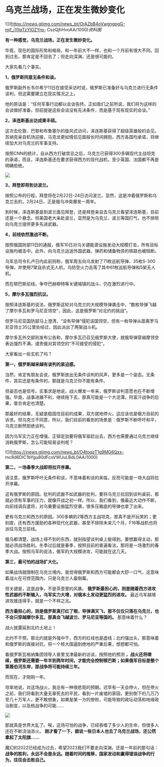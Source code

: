 # 乌克兰战场，正在发生微妙变化

![](https://inews.gtimg.com/news_bt/OrAZbB4oVwgngpgG-mjf_iYIlqTzYlOZYrp-
CszQjhHvoAA/1000)_资料图_

**有一种感觉，乌克兰战场，正在发生微妙变化。**

毕竟，现在的国际形势和格局，和一年前大不一样，也和一个月前有很大不同。回到过去，那肯定是不回去了；但走向深渊，还是很可能的。

大家先看几个事实。

**1，俄罗斯同意无条件和谈。**

俄罗斯副外长韦尔希宁11日在接受采访时说，俄罗斯已准备好与乌克兰进行无条件谈判，但这需要建立在现实情况之上。

他的原话是：“任何军事行动都以会谈告终。正如我们之前所说，我们将为这样的会谈做好准备，但前提是这些会谈没有先决条件，而是基于现有现实的会谈。”

**2，泽连斯基出访成果丰硕。**

这次去伦敦、巴黎和布鲁塞尔的旋风式访问，泽连斯基获得了超级英雄般的会见。苏纳克亲自机场迎接，马克龙更如情侣见面般长时间拥抱，西方各国均承诺，将继续加大对乌克兰的军事支持。

按照CNN的统计，自从西方打破禁忌之后，乌克兰已获得300多辆现代主战坦克的承诺，而且，泽连斯基还在要求获得西方的现代战机，至少英国、法国都不再是明确拒绝。

![](https://inews.gtimg.com/news_bt/OibiAjmqE9ObDvdnCbCDnEgqIutSmTJ9hZVVn0yNS-A18AA/1000)

**3，拜登即将到访波兰。**

按照公布的行程，拜登将在2月22日-24日访问波兰。显然，这是冲着俄罗斯和乌克兰去的，2月24日，正是俄乌冲突爆发一周年。

到时候，泽连斯基是到波兰面见拜登，还是拜登亲自去乌克兰看望泽连斯基，目前还是一个悬念。但美国老大亲赴波兰，显然是为乌克兰、波兰等国打气，也不排除向乌克兰提供更多先进武器。

**4，前线依然激战不断。**

按照俄国防部11日的通报，俄军10日对乌关键能源设施发动大规模打击，所有目标设施均被击中。此外，向乌克兰运送外国武器、弹药和储备物资的铁路也被阻断。

乌军总司令扎卢日内此前则称，俄军周五向乌发射了71枚巡航导弹、35枚S-300导弹，并使用7架自杀式无人机，乌防空火力击落了其中61枚巡航导弹和5架无人机。

而在顿巴斯前线，争夺巴赫穆特等关键城镇的战斗，仍在激烈进行中。

**5，摩尔多瓦强烈抗议。**

按照泽连斯基的说法，俄罗斯这轮对乌克兰的大规模导弹袭击中，“数枚导弹飞越了摩尔多瓦和罗马尼亚领空”，因此，这是俄罗斯“对北约的挑战”。

但罗马尼亚国防部马上澄清，“没有导弹”侵犯该国领空，但有一枚导弹从距离罗马尼亚领土35公里处经过，因此派出了两架战斗机。

摩尔多瓦外交部则发布公告称，摩尔多瓦已召见俄罗斯大使，就俄导弹穿越摩领空表达强烈不满，谴责俄对其领空的“不可接受的侵犯”。

大家看出一些玄机了吗？

**第一，俄罗斯越来越有谈判的紧迫感。**

当然，肯定有朋友会说，俄罗斯放出无条件谈判的风声，更多是一个姿态。无条件，其实还是有条件的，那就是乌克兰你不能有条件。

但姿态也是信号。实事求是地说，战火爆发一年来，俄罗斯谈判意愿也在不断增强。毕竟，战事进展不利，继续拖下去，那真可能是一个大泥潭。阿富汗战争的后果，普京肯定也清楚。

那最好的结果，无疑是稳固住目前的成果，双方就地停火。这应该也是俄方目前的诉求。但乌克兰不同意，所以，我们目前的看到的场景是：俄罗斯不断呼吁和平，乌克兰断然拒绝谈判。

因为乌军实力正在增强，正铆足劲要将俄军驱赶出去，西方也需要通过乌克兰继续消耗俄罗斯，怎么可能轻易谈判呢？

![](https://inews.gtimg.com/news_bt/O4toqzT1g9MG6Qxx-
mc8d6DlC1bYgu80dFcsVWUuLBdL0AA/1000)

**第二，一场春季大战即将拉开序幕。**

请注意，俄罗斯呼吁无条件和谈，不意味着和谈的来临，反而可能是一场大战将拉开序幕。

这有俄罗斯的原因。批判的武器不如武器的批判，要将乌克兰拉回到谈判桌前，那就必须有军事的压力，就像开战之初一样。所以，我们看到，俄最近大动作不断，向前线调兵遣将，对乌重要设施猛烈空袭，很多压箱底的导弹也拿了出来。

更有乌克兰和西方的原因。300多辆豹2等西方主战坦克，那真不是开玩笑的；更别提，还有西方援助的各种现代化武器，甚至不排除未来几个月，F16等战机也将派往乌克兰前线。

俄乌都清楚，战场上得不到的东西，就别指望谈判桌上能得到。要想赢得主动，那就必须战场胜利。冬季过后就是春季，按照目前的普遍看法，那将是一场激烈的春季大战。按照乌军的说法，俄军的大规模进攻，可能就在这几天。

**第三，最可怕的战场扩大化。**

如果战场就限制在乌克兰境内，我觉得俄罗斯和西方可能都会大舒一口气，这意味着战火在可控范围内，只是乌克兰人最倒霉。

但关键是，这是战争，不是茶壶里的风暴。 **俄罗斯最担心的，则是随着西方进攻性武器的不断输入，乌军实力大增，对俄本土发动更猛烈的进攻。**
最近乌军越境进攻接连得手，就是一个不祥之兆。

**西方最担心的，则是俄罗斯真打红了眼，导弹满天飞，那不仅仅只落在乌克兰，也不会只穿越摩尔多瓦，那真会飞越波兰、罗马尼亚等国的。** 那意味着什么？

战火就蔓延到北约土地上！

北约不干预，那北约就是外强中干，西方的红线也是虚线；北约强出头，那意味着和俄罗斯的直接对抗，将一个核大国逼到绝地的严重后果，想想都可怕。

看俄罗斯瓦格纳集团领导人普里戈津最新的访谈，按照他的预测
**，战火还将继续，俄罗斯还需要一年半到两年时间，才能完全控制顿巴斯；如果俄军目标是整个第聂伯河东岸，那战争将可能持续三年。**

而现在，才刚刚一年。

坦率地说，对这场战火，我总有一种很悲观的预期。迟早有一天会停火，但在停火之前，我们将看到大量无辜死去的平民，看到一片废墟的家园，更别倒下的几万乃至几十万军人，更不敢想象，如果是某一方的惨败，可能导致的政坛动荡和地缘政治剧变，以及核战争的可能……

![](https://inews.gtimg.com/news_bt/OYJO7zHpNgCtKO99iFilanDZ5ZN_GxQFxvADVcigRzseEAA/1000)

那就真是世界大乱了。唉，这场可怕的战争，已经吞噬了多少人的生命，但很多人还在不断浇油添火。
**刚才看了一下，据说一些日本人也去了乌克兰战场，还公然拿起了太阳旗……**

魔幻的2022已经成为过去，希望2023我们不要走向深渊。还是一年前的那句话：
**战争的胜利，永远不会是永远。随着时间的推移，国家发动和赢得错误战争的行为，往往会击败自己。**


